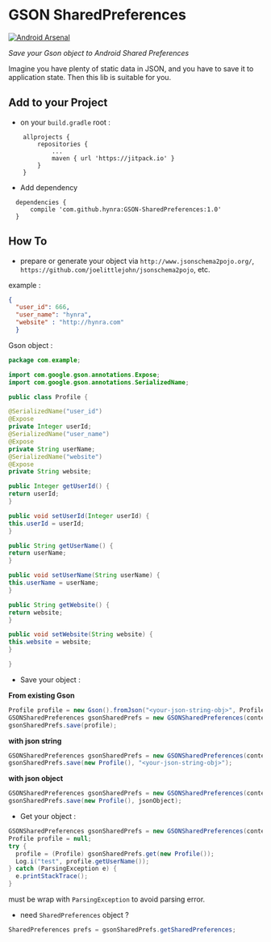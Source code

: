 # GSON SharedPreferences

[![Android Arsenal](https://img.shields.io/badge/Android%20Arsenal-GSON--SharedPreferences-blue.svg?style=flat)](https://android-arsenal.com/details/1/5614)

*Save your Gson object to Android Shared Preferences*

Imagine you have plenty of static data in JSON, and you have to save it to application state. Then this lib is suitable for you.

## Add to your Project

* on your `build.gradle` root :

```
	allprojects {
		repositories {
			...
			maven { url 'https://jitpack.io' }
		}
	}
  ```
  
  * Add dependency
  
  ```
  	dependencies {
		compile 'com.github.hynra:GSON-SharedPreferences:1.0'
	}
  ```

## How To

* prepare or generate your object via `http://www.jsonschema2pojo.org/`, `https://github.com/joelittlejohn/jsonschema2pojo`, etc.

example : 

```json
{
  "user_id": 666,
  "user_name": "hynra",
  "website" : "http://hynra.com"
  }
  ```
  
  Gson object :
  
  ```java
  package com.example;

import com.google.gson.annotations.Expose;
import com.google.gson.annotations.SerializedName;

public class Profile {

@SerializedName("user_id")
@Expose
private Integer userId;
@SerializedName("user_name")
@Expose
private String userName;
@SerializedName("website")
@Expose
private String website;

public Integer getUserId() {
return userId;
}

public void setUserId(Integer userId) {
this.userId = userId;
}

public String getUserName() {
return userName;
}

public void setUserName(String userName) {
this.userName = userName;
}

public String getWebsite() {
return website;
}

public void setWebsite(String website) {
this.website = website;
}

}
  ```
  
  * Save your object :
  
  **From existing Gson**
  
  ```java
  Profile profile = new Gson().fromJson("<your-json-string-obj>", Profile.class);
  GSONSharedPreferences gsonSharedPrefs = new GSONSharedPreferences(context, "<your-prefs-name>");
  gsonSharedPrefs.save(profile);
  ```
  
  **with json string**
  
  ```java
  GSONSharedPreferences gsonSharedPrefs = new GSONSharedPreferences(context, "<your-prefs-name>");
  gsonSharedPrefs.save(new Profile(), "<your-json-string-obj>");
  ```
  
  **with json object**
  
  ```java
  GSONSharedPreferences gsonSharedPrefs = new GSONSharedPreferences(context, "<your-prefs-name>");
  gsonSharedPrefs.save(new Profile(), jsonObject);
  ```
  
  * Get your object :
  
  ```java
  GSONSharedPreferences gsonSharedPrefs = new GSONSharedPreferences(context, "<your-prefs-name>");
  Profile profile = null;
  try {
    profile = (Profile) gsonSharedPrefs.get(new Profile());
    Log.i("test", profile.getUserName());
  } catch (ParsingException e) {
    e.printStackTrace();
  }
  ```
  
  must be wrap with `ParsingException` to avoid parsing error.
  
  * need `SharedPreferences` object ?
  
  ```java
  SharedPreferences prefs = gsonSharedPrefs.getSharedPreferences;
  ```
  
